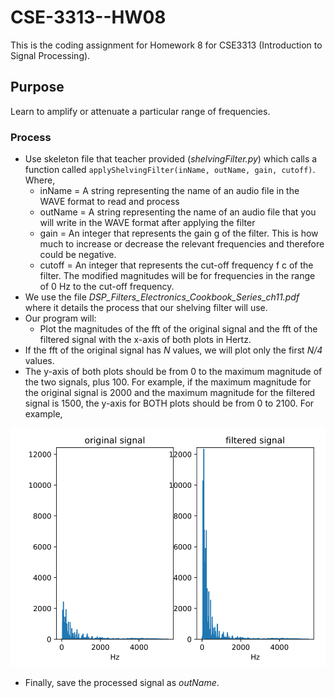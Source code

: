 # CSE-3313--HW08
This is the coding assignment for Homework 8 for CSE3313 (Introduction to Signal Processing).


## Purpose
Learn to amplify or attenuate a particular range of frequencies.


### Process
* Use skeleton file that teacher provided (*shelvingFilter.py*) which calls a function called `applyShelvingFilter(inName, outName, gain, cutoff)`. Where,
  - inName  = A string representing the name of an audio file in the WAVE format to read and process
  - outName = A string representing the name of an audio file that you will write in the WAVE format after applying the filter
  - gain    = An integer that represents the gain g of the filter. This is how much to increase or decrease the relevant frequencies and therefore could be negative.
  - cutoff  = An integer that represents the cut-off frequency f c of the filter. The modified magnitudes will be for frequencies in the range of 0 Hz to the cut-off frequency.
* We use the file *DSP_Filters_Electronics_Cookbook_Series_ch11.pdf* where it details the process that our shelving filter will use.
* Our program will: 
  - Plot the magnitudes of the fft of the original signal and the fft of the filtered signal with the x-axis of both plots in Hertz.
* If the fft of the original signal has *N* values, we will plot only the first *N/4* values.
* The y-axis of both plots should be from 0 to the maximum magnitude of the two signals, plus 100. For example, if the maximum magnitude for the original signal is 2000 and the maximum magnitude for the filtered signal is 1500, the y-axis for BOTH plots should be from 0 to 2100. For example,  

![](https://github.com/ShameenShetty/CSE-3313--HW08/blob/master/Magnitudes%20of%20FFT%20of%20original%20and%20filtered%20signals.png)  


* Finally, save the processed signal as *outName*.
